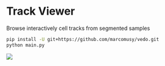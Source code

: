 # Track Viewer

Browse interactively cell tracks from segmented samples

```bash
pip install -U git+https://github.com/marcomusy/vedo.git
python main.py
```


![](https://user-images.githubusercontent.com/32848391/170356779-e5006e72-d405-4783-82b0-dba7bacaa4e1.png)


